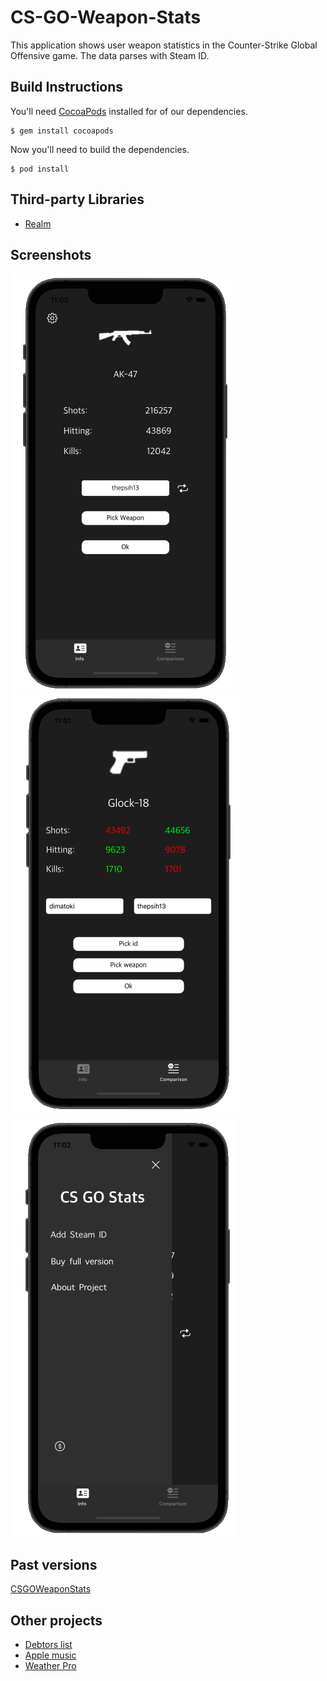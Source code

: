 # CS-GO-Weapon-Stats
This application shows user weapon statistics in the Counter-Strike Global Offensive game. The data parses with Steam ID.

## Build Instructions

You'll need [CocoaPods](http://cocoapods.org) installed for of our dependencies.
    
    $ gem install cocoapods
    
Now you'll need to build the dependencies.
    
    $ pod install
 
 
## Third-party Libraries
* [Realm](https://realm.io/)

## Screenshots
![image](https://github.com/Lytvynets/CSGOWeaponStats/blob/master/CSGOIMG/CS3.png)
![image](https://github.com/Lytvynets/CSGOWeaponStats/blob/master/CSGOIMG/CS1.png)
![image](https://github.com/Lytvynets/CSGOWeaponStats/blob/master/CSGOIMG/CS2.png)
 
## Past versions

[CSGOWeaponStats](https://github.com/Lytvynets/CSGOWeaponStats)

## Other projects

* [Debtors list](https://github.com/Lytvynets/Debtors-list)
* [Apple music](https://github.com/Lytvynets/Apple-Music)
* [Weather Pro](https://github.com/Lytvynets/WeathetPro)
